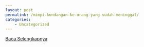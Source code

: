 ```yaml
---
layout: post
permalink: /mimpi-kondangan-ke-orang-yang-sudah-meninggal/
categories:
    - Uncategorized
---
```


[Baca Selengkapnya](/01)